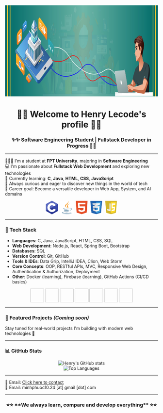 <p align="center">
  <img src="https://github.com/Henry-Lecode/Henry-Lecode/blob/main/Banner.jpg?raw=true" width="1200" height="300"/>
</p>
<h1 align="center">🎉🎉 Welcome to Henry Lecode's profile 👋👋</h1>
<h3 align="center">✨✨ Software Engineering Student | Fullstack Developer in Progress 🚀🚀</h3>

---

👨🏻‍🎓 I'm a student at **FPT University**, majoring in **Software Engineering**  
💻 I'm passionate about **Fullstack Web Development** and exploring new technologies  
🧠 Currently learning: **C**, **Java**, **HTML**, **CSS**, **JavaScript**  
🌱 Always curious and eager to discover new things in the world of tech  
🎯 Career goal: Become a versatile developer in Web App, System, and AI domains
<p align="center">
  <img src="https://github.com/Henry-Lecode/Henry-Lecode/blob/main/C.jpg?raw=true" width="45" height="45"/>
  <img src="https://github.com/Henry-Lecode/Henry-Lecode/blob/main/Java.jpg?raw=true" width="45" height="45"/>
  <img src="https://github.com/Henry-Lecode/Henry-Lecode/blob/main/HTML.jpg?raw=true" width="45" height="45"/>
  <img src="https://github.com/Henry-Lecode/Henry-Lecode/blob/main/CSS.jpg?raw=true" width="45" height="45"/>
  <img src="https://github.com/Henry-Lecode/Henry-Lecode/blob/main/Javascript.jpg?raw=true" width="45" height="45"/>
</p>

---

### 🔧 Tech Stack

- **Languages**: C, Java, JavaScript, HTML, CSS, SQL
- **Web Development**: Node.js, React, Spring Boot, Bootstrap
- **Databases**: SQL
- **Version Control**: Git, GitHub
- **Tools & IDEs**: Data Grip, IntelliJ IDEA, Clion, Web Storm
- **Core Concepts**: OOP, RESTful APIs, MVC, Responsive Web Design, Authentication & Authorization, Deployment
- **Other**: Docker (learning), Firebase (learning), GitHub Actions (CI/CD basics)
<p align="center">
  <img src=" " width="45" height="45"/>
  <img src=" " width="45" height="45"/>
  <img src=" " width="45" height="45"/>
  <img src=" " width="45" height="45"/>
  <img src=" " width="45" height="45"/>
  <img src=" " width="45" height="45"/>
  <img src=" " width="45" height="45"/>
</p>

---

### 📌 Featured Projects *(Coming soon)*

Stay tuned for real-world projects I'm building with modern web technologies 🚀

---

### 📊 GitHub Stats

<p align="center">
  <img src="https://github-readme-stats.vercel.app/api?username=Henry-Lecode&show_icons=true&theme=radical" alt="Henry's GitHub stats" />
  <br>
  <img src="https://github-readme-stats.vercel.app/api/top-langs/?username=yHenry-Lecode&layout=compact&theme=radical" alt="Top Languages" />
</p>

---

📧 Email: [Click here to contact](mailto:minhphuoc10.24@gmail.com)  
💌 Email: minhphuoc10.24 [at] gmail [dot] com

---

<h3 align="center"> ⭐⭐ **We always learn, compare and develop everything** ⭐⭐</h3>

